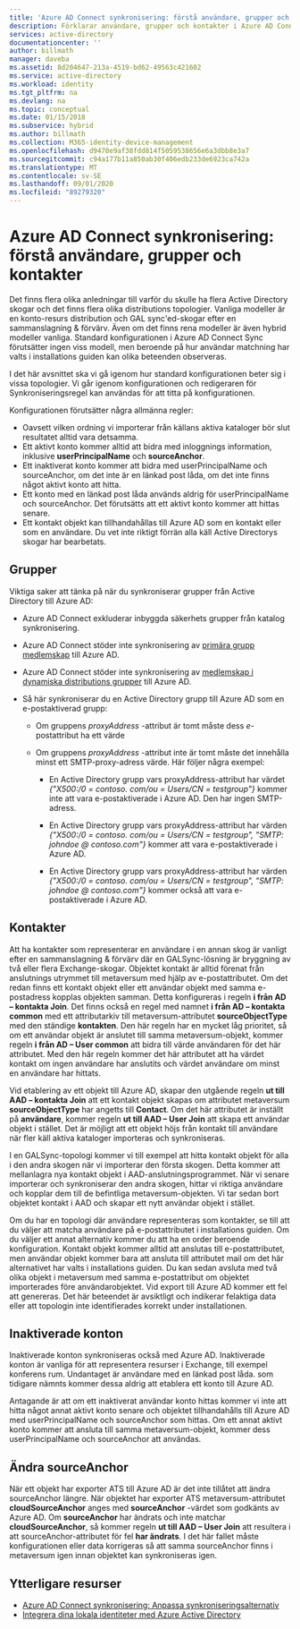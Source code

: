 ```yaml
---
title: 'Azure AD Connect synkronisering: förstå användare, grupper och kontakter | Microsoft Docs'
description: Förklarar användare, grupper och kontakter i Azure AD Connect Sync.
services: active-directory
documentationcenter: ''
author: billmath
manager: daveba
ms.assetid: 8d204647-213a-4519-bd62-49563c421602
ms.service: active-directory
ms.workload: identity
ms.tgt_pltfrm: na
ms.devlang: na
ms.topic: conceptual
ms.date: 01/15/2018
ms.subservice: hybrid
ms.author: billmath
ms.collection: M365-identity-device-management
ms.openlocfilehash: d9470e9af38fdd814f5059538656e6a3dbb8e3a7
ms.sourcegitcommit: c94a177b11a850ab30f406edb233de6923ca742a
ms.translationtype: MT
ms.contentlocale: sv-SE
ms.lasthandoff: 09/01/2020
ms.locfileid: "89279320"
---
```

# <a name="azure-ad-connect-sync-understanding-users-groups-and-contacts"></a>Azure AD Connect synkronisering: förstå användare, grupper och kontakter
Det finns flera olika anledningar till varför du skulle ha flera Active Directory skogar och det finns flera olika distributions topologier. Vanliga modeller är en konto-resurs distribution och GAL sync'ed-skogar efter en sammanslagning & förvärv. Även om det finns rena modeller är även hybrid modeller vanliga. Standard konfigurationen i Azure AD Connect Sync förutsätter ingen viss modell, men beroende på hur användar matchning har valts i installations guiden kan olika beteenden observeras.

I det här avsnittet ska vi gå igenom hur standard konfigurationen beter sig i vissa topologier. Vi går igenom konfigurationen och redigeraren för Synkroniseringsregel kan användas för att titta på konfigurationen.

Konfigurationen förutsätter några allmänna regler:
* Oavsett vilken ordning vi importerar från källans aktiva kataloger bör slut resultatet alltid vara detsamma.
* Ett aktivt konto kommer alltid att bidra med inloggnings information, inklusive **userPrincipalName** och **sourceAnchor**.
* Ett inaktiverat konto kommer att bidra med userPrincipalName och sourceAnchor, om det inte är en länkad post låda, om det inte finns något aktivt konto att hitta.
* Ett konto med en länkad post låda används aldrig för userPrincipalName och sourceAnchor. Det förutsätts att ett aktivt konto kommer att hittas senare.
* Ett kontakt objekt kan tillhandahållas till Azure AD som en kontakt eller som en användare. Du vet inte riktigt förrän alla käll Active Directorys skogar har bearbetats.

## <a name="groups"></a>Grupper
Viktiga saker att tänka på när du synkroniserar grupper från Active Directory till Azure AD:

* Azure AD Connect exkluderar inbyggda säkerhets grupper från katalog synkronisering.

* Azure AD Connect stöder inte synkronisering av [primära grupp medlemskap](/previous-versions/windows/it-pro/windows-server-2008-R2-and-2008/cc771489(v=ws.11)) till Azure AD.

* Azure AD Connect stöder inte synkronisering av [medlemskap i dynamiska distributions grupper](/Exchange/recipients/dynamic-distribution-groups/dynamic-distribution-groups?view=exchserver-2019) till Azure AD.

* Så här synkroniserar du en Active Directory grupp till Azure AD som en e-postaktiverad grupp:

    * Om gruppens *proxyAddress* -attribut är tomt måste dess *e-* postattribut ha ett värde

    * Om gruppens *proxyAddress* -attribut inte är tomt måste det innehålla minst ett SMTP-proxy-adress värde. Här följer några exempel:
    
      * En Active Directory grupp vars proxyAddress-attribut har värdet *{"X500:/0 = contoso. com/ou = Users/CN = testgroup"}* kommer inte att vara e-postaktiverade i Azure AD. Den har ingen SMTP-adress.
      
      * En Active Directory grupp vars proxyAddress-attribut har värden *{"X500:/0 = contoso. com/ou = Users/CN = testgroup", "SMTP: johndoe \@ contoso.com"}* kommer att vara e-postaktiverade i Azure AD.
      
      * En Active Directory grupp vars proxyAddress-attribut har värden *{"X500:/0 = contoso. com/ou = Users/CN = testgroup", "SMTP: johndoe \@ contoso.com"}* kommer också att vara e-postaktiverade i Azure AD.

## <a name="contacts"></a>Kontakter
Att ha kontakter som representerar en användare i en annan skog är vanligt efter en sammanslagning & förvärv där en GALSync-lösning är bryggning av två eller flera Exchange-skogar. Objektet kontakt är alltid förenat från anslutnings utrymmet till metaversum med hjälp av e-postattributet. Om det redan finns ett kontakt objekt eller ett användar objekt med samma e-postadress kopplas objekten samman. Detta konfigureras i regeln **i från AD – kontakta Join**. Det finns också en regel med namnet **i från AD – kontakta common** med ett attributarkiv till metaversum-attributet **sourceObjectType** med den ständige **kontakten**. Den här regeln har en mycket låg prioritet, så om ett användar objekt är anslutet till samma metaversum-objekt, kommer regeln **i från AD – User common** att bidra till värde användaren för det här attributet. Med den här regeln kommer det här attributet att ha värdet kontakt om ingen användare har anslutits och värdet användare om minst en användare har hittats.

Vid etablering av ett objekt till Azure AD, skapar den utgående regeln **ut till AAD – kontakta Join** att ett kontakt objekt skapas om attributet metaversum **sourceObjectType** har angetts till **Contact**. Om det här attributet är inställt på **användare**, kommer regeln **ut till AAD – User Join** att skapa ett användar objekt i stället.
Det är möjligt att ett objekt höjs från kontakt till användare när fler käll aktiva kataloger importeras och synkroniseras.

I en GALSync-topologi kommer vi till exempel att hitta kontakt objekt för alla i den andra skogen när vi importerar den första skogen. Detta kommer att mellanlagra nya kontakt objekt i AAD-anslutningsprogrammet. När vi senare importerar och synkroniserar den andra skogen, hittar vi riktiga användare och kopplar dem till de befintliga metaversum-objekten. Vi tar sedan bort objektet kontakt i AAD och skapar ett nytt användar objekt i stället.

Om du har en topologi där användare representeras som kontakter, se till att du väljer att matcha användare på e-postattributet i installations guiden. Om du väljer ett annat alternativ kommer du att ha en order beroende konfiguration. Kontakt objekt kommer alltid att anslutas till e-postattributet, men användar objekt kommer bara att ansluta till attributet mail om det här alternativet har valts i installations guiden. Du kan sedan avsluta med två olika objekt i metaversum med samma e-postattribut om objektet importerades före användarobjektet. Vid export till Azure AD kommer ett fel att genereras. Det här beteendet är avsiktligt och indikerar felaktiga data eller att topologin inte identifierades korrekt under installationen.

## <a name="disabled-accounts"></a>Inaktiverade konton
Inaktiverade konton synkroniseras också med Azure AD. Inaktiverade konton är vanliga för att representera resurser i Exchange, till exempel konferens rum. Undantaget är användare med en länkad post låda. som tidigare nämnts kommer dessa aldrig att etablera ett konto till Azure AD.

Antagande är att om ett inaktiverat användar konto hittas kommer vi inte att hitta något annat aktivt konto senare och objektet tillhandahålls till Azure AD med userPrincipalName och sourceAnchor som hittas. Om ett annat aktivt konto kommer att ansluta till samma metaversum-objekt, kommer dess userPrincipalName och sourceAnchor att användas.

## <a name="changing-sourceanchor"></a>Ändra sourceAnchor
När ett objekt har exporter ATS till Azure AD är det inte tillåtet att ändra sourceAnchor längre. När objektet har exporter ATS metaversum-attributet **cloudSourceAnchor** anges med **sourceAnchor** -värdet som godkänts av Azure AD. Om **sourceAnchor** har ändrats och inte matchar **cloudSourceAnchor**, så kommer regeln **ut till AAD – User Join** att resultera i att sourceAnchor-attributet för fel **har ändrats**. I det här fallet måste konfigurationen eller data korrigeras så att samma sourceAnchor finns i metaversum igen innan objektet kan synkroniseras igen.

## <a name="additional-resources"></a>Ytterligare resurser
* [Azure AD Connect synkronisering: Anpassa synkroniseringsalternativ](how-to-connect-sync-whatis.md)
* [Integrera dina lokala identiteter med Azure Active Directory](whatis-hybrid-identity.md)